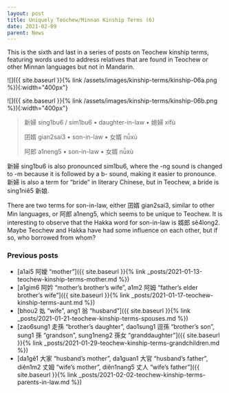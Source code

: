```yaml
---
layout: post
title: Uniquely Teochew/Minnan Kinship Terms (6)
date: 2021-02-09
parent: News
---
```


This is the sixth and last in a series of posts on Teochew kinship terms, featuring words used to address relatives that are found in Teochew or other Minnan languages but not in Mandarin.

![]({{ site.baseurl }}{% link /assets/images/kinship-terms/kinship-06a.png %}){:width="400px"}

![]({{ site.baseurl }}{% link /assets/images/kinship-terms/kinship-06b.png %}){:width="400px"}

> 新婦 sing1bu6 / sim1bu6 • daughter-in-law • 媳婦 xífù
>
> 囝婿 gian2sai3 • son-in-law • 女婿 nǚxù
>
> 阿郎 a1neng5 • son-in-law • 女婿 nǚxù

新婦 sing1bu6 is also pronounced sim1bu6, where the -ng sound is changed to -m because it is followed by a b- sound, making it easier to pronounce. 新婦 is also a term for “bride” in literary Chinese, but in Teochew, a bride is sing1niê5 新娘.

There are two terms for son-in-law, either 囝婿 gian2sai3, similar to other Min languages, or 阿郎 a1neng5, which seems to be unique to Teochew. It is interesting to observe that the Hakka word for son-in-law is 婿郎 sê4long2. Maybe Teochew and Hakka have had some influence on each other, but if so, who borrowed from whom?

### Previous posts

 * [a1ai5 阿嬡 “mother”]({{ site.baseurl }}{% link _posts/2021-01-13-teochew-kinship-terms-mother.md %})
 * [a1gim6 阿妗 “mother’s brother’s wife”, a1m2 阿姆 “father’s elder brother’s wife”]({{ site.baseurl }}{% link _posts/2021-01-17-teochew-kinship-terms-aunt.md %})
 * [bhou2 𡚸 “wife”, ang1 翁 “husband”]({{ site.baseurl }}{% link _posts/2021-01-21-teochew-kinship-terms-spouses.md %})
 * [zao6sung1 走孫 “brother’s daughter”, dao1sung1 逗孫 “brother’s son”, sung1 孫 “grandson”, sung1neng2 孫女 “granddaughter”]({{ site.baseurl }}{% link _posts/2021-01-29-teochew-kinship-terms-grandchildren.md %})
 * [da1gê1 大家 “husband’s mother”, da1guan1 大官 “husband’s father”, diên1m2 丈姆 “wife’s mother”, diên1nang5 丈人 “wife’s father”]({{ site.baseurl }}{% link _posts/2021-02-02-teochew-kinship-terms-parents-in-law.md %})
